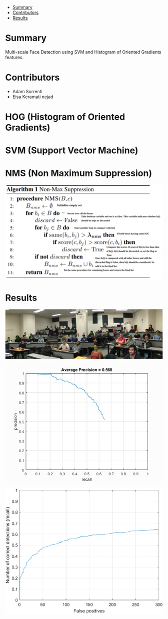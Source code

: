 - [Summary](#summary)
- [Contributors](#contributors)
- [Results](#results)

# Summary

Multi-scale Face Detection using SVM and Histogram of Oriented Gradients features.

# Contributors

- Adam Sorrenti
- Eisa Keramati nejad

# HOG (Histogram of Oriented Gradients)


# SVM (Support Vector Machine)

# NMS (Non Maximum Suppression)

![](https://github.com/mbrotos/Face-Detection-SVM-HOG/blob/main/NMS-algo.png)


# Results
![Class](https://github.com/mbrotos/Face-Detection-SVM-HOG/blob/main/code_and_images/class-classified.png "Class")

![Avg Precision](https://github.com/mbrotos/Face-Detection-SVM-HOG/blob/main/code_and_images/average_precision.png "Avg Precision")

![Recall](https://github.com/mbrotos/Face-Detection-SVM-HOG/blob/main/code_and_images/best-recall-falsepos.png "Recall")

